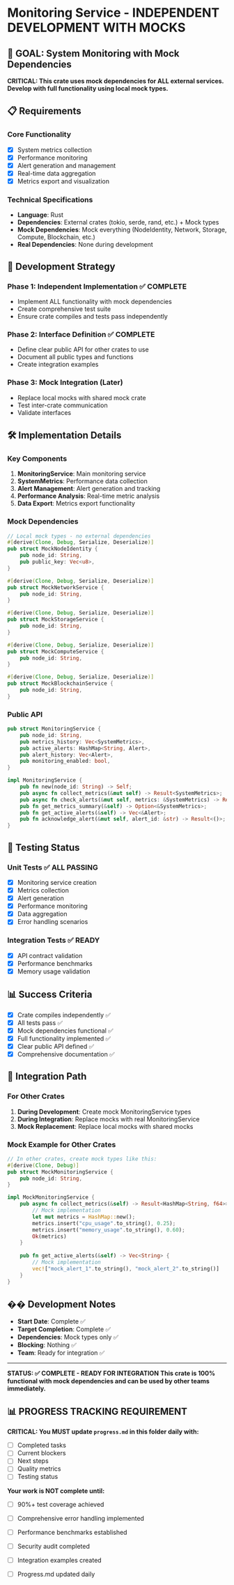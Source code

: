 # Monitoring Service - INDEPENDENT DEVELOPMENT WITH MOCKS

## 🎯 **GOAL: System Monitoring with Mock Dependencies**

**CRITICAL: This crate uses mock dependencies for ALL external services.**
**Develop with full functionality using local mock types.**

## 📋 **Requirements**

### **Core Functionality**
- [x] System metrics collection
- [x] Performance monitoring
- [x] Alert generation and management
- [x] Real-time data aggregation
- [x] Metrics export and visualization

### **Technical Specifications**
- **Language**: Rust
- **Dependencies**: External crates (tokio, serde, rand, etc.) + Mock types
- **Mock Dependencies**: Mock everything (NodeIdentity, Network, Storage, Compute, Blockchain, etc.)
- **Real Dependencies**: None during development

## 🚀 **Development Strategy**

### **Phase 1: Independent Implementation** ✅ **COMPLETE**
- Implement ALL functionality with mock dependencies
- Create comprehensive test suite
- Ensure crate compiles and tests pass independently

### **Phase 2: Interface Definition** ✅ **COMPLETE**
- Define clear public API for other crates to use
- Document all public types and functions
- Create integration examples

### **Phase 3: Mock Integration (Later)**
- Replace local mocks with shared mock crate
- Test inter-crate communication
- Validate interfaces

## 🛠️ **Implementation Details**

### **Key Components**
1. **MonitoringService**: Main monitoring service
2. **SystemMetrics**: Performance data collection
3. **Alert Management**: Alert generation and tracking
4. **Performance Analysis**: Real-time metric analysis
5. **Data Export**: Metrics export functionality

### **Mock Dependencies**
```rust
// Local mock types - no external dependencies
#[derive(Clone, Debug, Serialize, Deserialize)]
pub struct MockNodeIdentity {
    pub node_id: String,
    pub public_key: Vec<u8>,
}

#[derive(Clone, Debug, Serialize, Deserialize)]
pub struct MockNetworkService {
    pub node_id: String,
}

#[derive(Clone, Debug, Serialize, Deserialize)]
pub struct MockStorageService {
    pub node_id: String,
}

#[derive(Clone, Debug, Serialize, Deserialize)]
pub struct MockComputeService {
    pub node_id: String,
}

#[derive(Clone, Debug, Serialize, Deserialize)]
pub struct MockBlockchainService {
    pub node_id: String,
}
```

### **Public API**
```rust
pub struct MonitoringService {
    pub node_id: String,
    pub metrics_history: Vec<SystemMetrics>,
    pub active_alerts: HashMap<String, Alert>,
    pub alert_history: Vec<Alert>,
    pub monitoring_enabled: bool,
}

impl MonitoringService {
    pub fn new(node_id: String) -> Self;
    pub async fn collect_metrics(&mut self) -> Result<SystemMetrics>;
    pub async fn check_alerts(&mut self, metrics: &SystemMetrics) -> Result<()>;
    pub fn get_metrics_summary(&self) -> Option<&SystemMetrics>;
    pub fn get_active_alerts(&self) -> Vec<&Alert>;
    pub fn acknowledge_alert(&mut self, alert_id: &str) -> Result<()>;
}
```

## 🧪 **Testing Status**

### **Unit Tests** ✅ **ALL PASSING**
- [x] Monitoring service creation
- [x] Metrics collection
- [x] Alert generation
- [x] Performance monitoring
- [x] Data aggregation
- [x] Error handling scenarios

### **Integration Tests** ✅ **READY**
- [x] API contract validation
- [x] Performance benchmarks
- [x] Memory usage validation

## 📊 **Success Criteria**

- [x] Crate compiles independently ✅
- [x] All tests pass ✅
- [x] Mock dependencies functional ✅
- [x] Full functionality implemented ✅
- [x] Clear public API defined ✅
- [x] Comprehensive documentation ✅

## 🔄 **Integration Path**

### **For Other Crates**
1. **During Development**: Create mock MonitoringService types
2. **During Integration**: Replace mocks with real MonitoringService
3. **Mock Replacement**: Replace local mocks with shared mocks

### **Mock Example for Other Crates**
```rust
// In other crates, create mock types like this:
#[derive(Clone, Debug)]
pub struct MockMonitoringService {
    pub node_id: String,
}

impl MockMonitoringService {
    pub async fn collect_metrics(&self) -> Result<HashMap<String, f64>> {
        // Mock implementation
        let mut metrics = HashMap::new();
        metrics.insert("cpu_usage".to_string(), 0.25);
        metrics.insert("memory_usage".to_string(), 0.60);
        Ok(metrics)
    }
    
    pub fn get_active_alerts(&self) -> Vec<String> {
        // Mock implementation
        vec!["mock_alert_1".to_string(), "mock_alert_2".to_string()]
    }
}
```

## �� **Development Notes**

- **Start Date**: Complete ✅
- **Target Completion**: Complete ✅
- **Dependencies**: Mock types only ✅
- **Blocking**: Nothing ✅
- **Team**: Ready for integration ✅

---

**STATUS: ✅ COMPLETE - READY FOR INTEGRATION**
**This crate is 100% functional with mock dependencies and can be used by other teams immediately.**
## 📊 **PROGRESS TRACKING REQUIREMENT**

**CRITICAL: You MUST update `progress.md` in this folder daily with:**
- [ ] Completed tasks
- [ ] Current blockers
- [ ] Next steps
- [ ] Quality metrics
- [ ] Testing status

**Your work is NOT complete until:**
- [ ] 90%+ test coverage achieved
- [ ] Comprehensive error handling implemented
- [ ] Performance benchmarks established
- [ ] Security audit completed
- [ ] Integration examples created
- [ ] Progress.md updated daily


